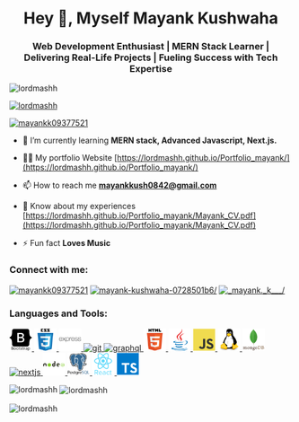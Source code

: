 <h1 align="center">Hey 👋, Myself Mayank Kushwaha</h1>
<h3 align="center">Web Development Enthusiast | MERN Stack Learner | Delivering Real-Life Projects | Fueling Success with Tech Expertise</h3>

<p align="left"> <img src="https://komarev.com/ghpvc/?username=lordmashh&label=Profile%20views&color=0e75b6&style=flat" alt="lordmashh" /> </p>

<p align="left"> <a href="https://github.com/ryo-ma/github-profile-trophy"><img src="https://github-profile-trophy.vercel.app/?username=lordmashh" alt="lordmashh" /></a> </p>

<p align="left"> <a href="https://twitter.com/mayankk09377521" target="blank"><img src="https://img.shields.io/twitter/follow/mayankk09377521?logo=twitter&style=for-the-badge" alt="mayankk09377521" /></a> </p>

- 🌱 I’m currently learning **MERN stack, Advanced Javascript, Next.js.**

- 👨‍💻 My portfolio Website [https://lordmashh.github.io/Portfolio_mayank/](https://lordmashh.github.io/Portfolio_mayank/)

- 📫 How to reach me **mayankkush0842@gmail.com**

- 📄 Know about my experiences [https://lordmashh.github.io/Portfolio_mayank/Mayank_CV.pdf](https://lordmashh.github.io/Portfolio_mayank/Mayank_CV.pdf)

- ⚡ Fun fact **Loves Music**

<h3 align="left">Connect with me:</h3>
<p align="left">
<a href="https://twitter.com/mayankk09377521" target="blank"><img align="center" src="https://raw.githubusercontent.com/rahuldkjain/github-profile-readme-generator/master/src/images/icons/Social/twitter.svg" alt="mayankk09377521" height="30" width="40" /></a>
<a href="https://linkedin.com/in/mayank-kushwaha-0728501b6/" target="blank"><img align="center" src="https://raw.githubusercontent.com/rahuldkjain/github-profile-readme-generator/master/src/images/icons/Social/linked-in-alt.svg" alt="mayank-kushwaha-0728501b6/" height="30" width="40" /></a>
<a href="https://instagram.com/_mayank._k___/" target="blank"><img align="center" src="https://raw.githubusercontent.com/rahuldkjain/github-profile-readme-generator/master/src/images/icons/Social/instagram.svg" alt="_mayank._k___/" height="30" width="40" /></a>
</p>

<h3 align="left">Languages and Tools:</h3>
<p align="left"> <a href="https://getbootstrap.com" target="_blank" rel="noreferrer"> <img src="https://raw.githubusercontent.com/devicons/devicon/master/icons/bootstrap/bootstrap-plain-wordmark.svg" alt="bootstrap" width="40" height="40"/> </a> <a href="https://www.w3schools.com/css/" target="_blank" rel="noreferrer"> <img src="https://raw.githubusercontent.com/devicons/devicon/master/icons/css3/css3-original-wordmark.svg" alt="css3" width="40" height="40"/> </a> <a href="https://expressjs.com" target="_blank" rel="noreferrer"> <img src="https://raw.githubusercontent.com/devicons/devicon/master/icons/express/express-original-wordmark.svg" alt="express" width="40" height="40"/> </a> <a href="https://git-scm.com/" target="_blank" rel="noreferrer"> <img src="https://www.vectorlogo.zone/logos/git-scm/git-scm-icon.svg" alt="git" width="40" height="40"/> </a> <a href="https://graphql.org" target="_blank" rel="noreferrer"> <img src="https://www.vectorlogo.zone/logos/graphql/graphql-icon.svg" alt="graphql" width="40" height="40"/> </a> <a href="https://www.w3.org/html/" target="_blank" rel="noreferrer"> <img src="https://raw.githubusercontent.com/devicons/devicon/master/icons/html5/html5-original-wordmark.svg" alt="html5" width="40" height="40"/> </a> <a href="https://www.java.com" target="_blank" rel="noreferrer"> <img src="https://raw.githubusercontent.com/devicons/devicon/master/icons/java/java-original.svg" alt="java" width="40" height="40"/> </a> <a href="https://developer.mozilla.org/en-US/docs/Web/JavaScript" target="_blank" rel="noreferrer"> <img src="https://raw.githubusercontent.com/devicons/devicon/master/icons/javascript/javascript-original.svg" alt="javascript" width="40" height="40"/> </a> <a href="https://www.linux.org/" target="_blank" rel="noreferrer"> <img src="https://raw.githubusercontent.com/devicons/devicon/master/icons/linux/linux-original.svg" alt="linux" width="40" height="40"/> </a> <a href="https://www.mongodb.com/" target="_blank" rel="noreferrer"> <img src="https://raw.githubusercontent.com/devicons/devicon/master/icons/mongodb/mongodb-original-wordmark.svg" alt="mongodb" width="40" height="40"/> </a> <a href="https://nextjs.org/" target="_blank" rel="noreferrer"> <img src="https://cdn.worldvectorlogo.com/logos/nextjs-2.svg" alt="nextjs" width="40" height="40"/> </a> <a href="https://nodejs.org" target="_blank" rel="noreferrer"> <img src="https://raw.githubusercontent.com/devicons/devicon/master/icons/nodejs/nodejs-original-wordmark.svg" alt="nodejs" width="40" height="40"/> </a> <a href="https://www.postgresql.org" target="_blank" rel="noreferrer"> <img src="https://raw.githubusercontent.com/devicons/devicon/master/icons/postgresql/postgresql-original-wordmark.svg" alt="postgresql" width="40" height="40"/> </a> <a href="https://reactjs.org/" target="_blank" rel="noreferrer"> <img src="https://raw.githubusercontent.com/devicons/devicon/master/icons/react/react-original-wordmark.svg" alt="react" width="40" height="40"/> </a> <a href="https://www.typescriptlang.org/" target="_blank" rel="noreferrer"> <img src="https://raw.githubusercontent.com/devicons/devicon/master/icons/typescript/typescript-original.svg" alt="typescript" width="40" height="40"/> </a> </p>

<p><img align="left" src="https://github-readme-stats.vercel.app/api/top-langs?username=lordmashh&show_icons=true&locale=en&layout=compact" alt="lordmashh" /></p>

<p>&nbsp;<img align="center" src="https://github-readme-stats.vercel.app/api?username=lordmashh&show_icons=true&locale=en" alt="lordmashh" /></p>

<p><img align="center" src="https://github-readme-streak-stats.herokuapp.com/?user=lordmashh&" alt="lordmashh" /></p>

